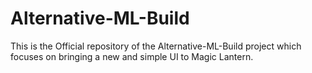 # Alternative-ML-Build
This is the Official repository of the Alternative-ML-Build project which focuses on bringing a new and simple UI to Magic Lantern.
